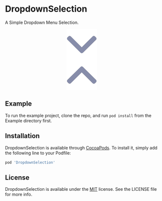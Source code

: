 # DropdownSelection
A Simple Dropdown Menu Selection.
<p align= "center">
<img src='https://github.com/stevenpho/DropdownSelection/blob/master/DropdownSelection/Assets/DropDownSelection.xcassets/Logo.imageset/Logo.png'>
</p>
<!--[![CI Status](https://img.shields.io/travis/Steven Lee/DropdownSelection.svg?style=flat)](https://travis-ci.org/Steven Lee/DropdownSelection)
[![Version](https://img.shields.io/cocoapods/v/DropdownSelection.svg?style=flat)](https://cocoapods.org/pods/DropdownSelection)
[![License](https://img.shields.io/cocoapods/l/DropdownSelection.svg?style=flat)](https://cocoapods.org/pods/DropdownSelection)
[![Platform](https://img.shields.io/cocoapods/p/DropdownSelection.svg?style=flat)](https://cocoapods.org/pods/DropdownSelection)-- !-->

## Example

To run the example project, clone the repo, and run `pod install` from the Example directory first.

<!--## Requirements-->

## Installation

DropdownSelection is available through [CocoaPods](https://cocoapods.org). To install
it, simply add the following line to your Podfile:

```ruby
pod 'DropdownSelection'
```

<!--## Author-->

<!--Steven, a1231233434@gmail.com !-->

## License

DropdownSelection is available under the [MIT](https://github.com/stevenpho/DropdownSelection/blob/master/LICENSE) license. See the LICENSE file for more info.

